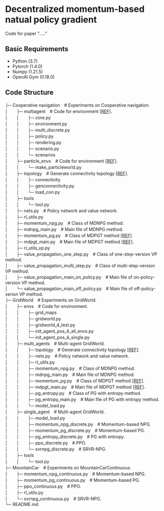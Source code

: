 # Decentralized momentum-based natual policy gradient
Code for paper "....."

## Basic Requirements
* Python (3.7)
* Pytorch (1.4.0)
* Numpy (1.21.5)
* OpenAI Gym (0.18.0)
  

## Code Structure

├─ Cooperative navigation　# Experiments on Cooperative navigation.  
│　　├─ multiagent　# Code for environment [[REF](https://github.com/openai/multiagent-particle-envs)].       
│　　│　　├─ core.py  
│　　│　　├─ environment.py  
│　　│　　├─ multi_discrete.py  
│　　│　　├─ policy.py  
│　　│　　├─ rendering.py  
│　　│　　├─ scenario.py  
│　　│　　└─ scenarios   
│　　├─ particle_envs　# Code for environment [[REF](https://github.com/openai/multiagent-particle-envs)].      
│　　│　　└─ make_particleworld.py  
│　　├─ topology　# Generate connectivity topology [[REF](https://github.com/xylee95/MD-PGT)].    
│　　│　　├─ connectivity  
│　　│　　├─ genconnectivity.py  
│　　│　　└─ load_con.py  
│　　├─ tools  
│　　│　　└─ tool.py  
│　　├─ nets.py　# Policy network and value network.  
│　　├─ rl_utils.py  
│　　├─ momentum_npg.py　# Class of MDNPG method.  
│　　├─ mdnpg_main.py　# Main file of MDNPG method.  
│　　├─ momentum_pg.py　# Class of MDPGT method [[REF](https://github.com/xylee95/MD-PGT)].  
│　　├─ mdpgt_main.py　# Main file of MDPGT method [[REF](https://github.com/xylee95/MD-PGT)].  
│　　├─ rl_utils_vp.py  
│　　├─ value_propagation_one_step.py　# Class of one-step-version VP method.   
│　　├─ value_propagation_multi_step.py　# Class of multi-step-version VP method.  
│　　├─ value_propagation_main_on_policy.py　# Main file of on-policy-version VP method.  
│　　└─ value_propagation_main_off_policy.py　# Main file of off-policy-verion VP method.  
├─ GridWorld　# Experiments on GridWorld.  
│　　├─ envs　# Code for environment.  
│　　│　　├─ grid_maps  
│　　│　　├─ gridworld.py  
│　　│　　├─ gridworld_4_test.py  
│　　│　　├─ init_agent_pos_4_all_envs.py  
│　　│　　└─ init_agent_pos_4_single.py  
│　　├─ multi_agents　# Multi-agent GridWorld.  
│　　│　　├─ topology　# Generate connectivity topology [[REF](https://github.com/xylee95/MD-PGT)].      
│　　│　　├─ nets.py　# Policy network and value network.    
│　　│　　├─ rl_utils.py  
│　　│　　├─ momentum_npg.py　# Class of MDNPG method.    
│　　│　　├─ mdnpg_main.py　# Main file of MDNPG method.    
│　　│　　├─ momentum_pg.py　# Class of MDPGT method [[REF](https://github.com/xylee95/MD-PGT)].    
│　　│　　├─ mdpgt_main.py　# Main file of MDPGT method [[REF](https://github.com/xylee95/MD-PGT)].    
│　　│　　├─ pg_entropy.py　# Class of PG with entropy method.    
│　　│　　├─ pg_entropy_main.py　# Main file of PG with entropy method.   
│　　│　　└─ model_load.py  
│　　├─ single_agent　# Multi-agent GridWorld.  
│　　│　　├─ model_load.py  
│　　│　　├─ momentum_npg_discrete.py　# Momentum-based NPG.  
│　　│　　├─ momentum_pg_discrete.py　# Momentum-based PG.  
│　　│　　├─ pg_entropy_discrete.py　# PG with entropy.  
│　　│　　├─ ppo_discrete.py　#  PPO.  
│　　│　　└─ svrnpg_discrete.py　# SRVR-NPG.  
│　　├─ tools  
│　　│　　└─ tool.py  
├─ MountainCar　# Experiments on MountainCarContinuous.    
│　　├─ momentum_npg_continuous.py　# Momentum-based NPG.   
│　　├─ momentum_pg_continuous.py　# Momentum-based PG.   
│　　├─ ppo_continuous.py　# PPO.  
│　　├─ rl_utils.py  
│　　└─ svrnpg_continuous.py　# SRVR-NPG.  
└─ README.md


